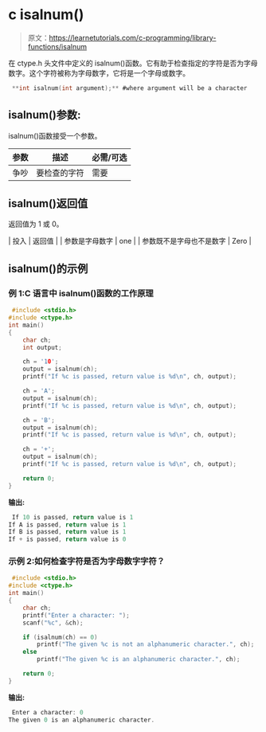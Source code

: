 # c isalnum()

> 原文：<https://learnetutorials.com/c-programming/library-functions/isalnum>

在 ctype.h 头文件中定义的 isalnum()函数。它有助于检查指定的字符是否为字母数字。这个字符被称为字母数字，它将是一个字母或数字。

```c
 **int isalnum(int argument);** #where argument will be a character 

```

## isalnum()参数:

isalnum()函数接受一个参数。

| 参数 | 描述 | 必需/可选 |
| --- | --- | --- |
| 争吵 | 要检查的字符 | 需要 |

## isalnum()返回值

返回值为 1 或 0。

| 投入 | 返回值 |
| 参数是字母数字 | one |
| 参数既不是字母也不是数字 | Zero |

## isalnum()的示例

### 例 1:C 语言中 isalnum()函数的工作原理

```c
 #include <stdio.h>
#include <ctype.h>
int main()
{
    char ch;
    int output;

    ch = '10';
    output = isalnum(ch);
    printf("If %c is passed, return value is %d\n", ch, output);

    ch = 'A';
    output = isalnum(ch);
    printf("If %c is passed, return value is %d\n", ch, output);

    ch = 'B';
    output = isalnum(ch);
    printf("If %c is passed, return value is %d\n", ch, output);

    ch = '+';
    output = isalnum(ch);
    printf("If %c is passed, return value is %d\n", ch, output);

    return 0;
} 

```

**输出:**

```c
 If 10 is passed, return value is 1
If A is passed, return value is 1
If B is passed, return value is 1
If + is passed, return value is 0 
```

### 示例 2:如何检查字符是否为字母数字字符？

```c
 #include <stdio.h>
#include <ctype.h>
int main()
{
    char ch;
    printf("Enter a character: ");
    scanf("%c", &ch);

    if (isalnum(ch) == 0)
        printf("The given %c is not an alphanumeric character.", ch);
    else
        printf("The given %c is an alphanumeric character.", ch);

    return 0;
} 

```

**输出:**

```c
 Enter a character: 0
The given 0 is an alphanumeric character. 
```